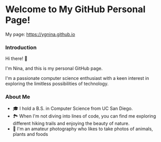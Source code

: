 # Welcome to My GitHub Personal Page!

My page: https://ygnina.github.io

### Introduction
Hi there! 👋 

I'm Nina, and this is my personal GitHub page. 

I'm a passionate computer science enthusiast with a keen interest in exploring the limitless possibilities of technology.

### About Me
- 🎓 I hold a B.S. in Computer Science from UC San Diego.
- 🏞️ When I'm not diving into lines of code, you can find me exploring different hiking trails and enjoying the beauty of nature.
- 📸 I'm an amateur photography who likes to take photos of animals, plants and foods
